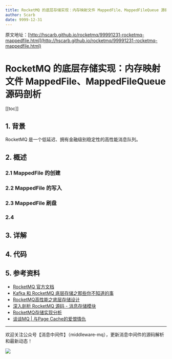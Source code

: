 ```yaml
---
title: RocketMQ 的底层存储实现：内存映射文件 MappedFile、MappedFileQueue 源码剖析
author: Scarb
date: 9999-12-31
---
```


原文地址：[http://hscarb.github.io/rocketmq/99991231-rocketmq-mappedfile.html](http://hscarb.github.io/rocketmq/99991231-rocketmq-mappedfile.html)

# RocketMQ 的底层存储实现：内存映射文件 MappedFile、MappedFileQueue 源码剖析

[[toc]]

## 1. 背景

RocketMQ 是一个低延迟、拥有金融级别稳定性的高性能消息队列。

## 2. 概述

### 2.1 MappedFile 的创建

### 2.2 MappedFile 的写入

### 2.3 MappedFile 刷盘

### 2.4 

### 

## 3. 详解

## 4. 代码

## 5. 参考资料

* [RocketMQ 官方文档](https://github.com/apache/rocketmq/blob/master/docs/cn/design.md)
* [Kafka 和 RocketMQ 底层存储之那些你不知道的事](https://xie.infoq.cn/article/24b51de341d66de6d1e737d65)
* [RocketMQ高性能之底层存储设计](https://mp.weixin.qq.com/s/yd1oQefnvrG1LLIoes8QAg)
* [深入剖析 RocketMQ 源码 - 消息存储模块](https://www.cnblogs.com/vivotech/p/15527500.html)
* [RocketMQ存储实现分析](http://www.daleizhou.tech/posts/rocketmq-store-commitlog.html)
* [谈谈MQ | 与Page Cache的爱恨情仇](https://zhangjunjia.github.io/2020/10/09/mq-page-cache/)


---

欢迎关注公众号【消息中间件】（middleware-mq），更新消息中间件的源码解析和最新动态！

![](https://scarb-images.oss-cn-hangzhou.aliyuncs.com/img/202205170102971.jpg)
